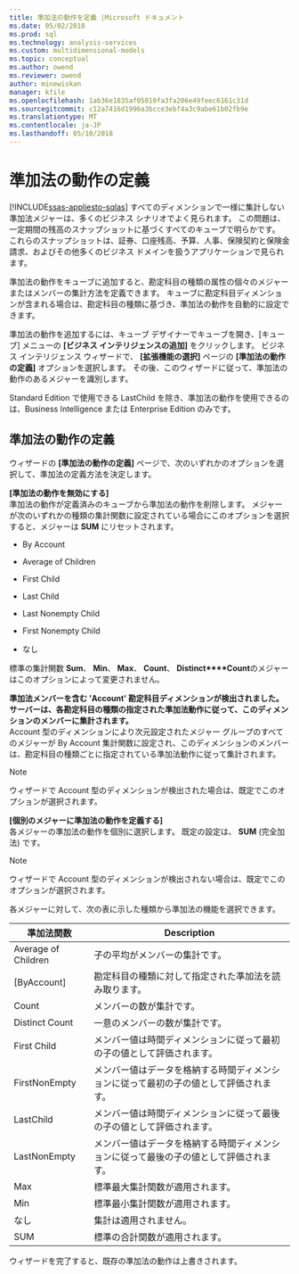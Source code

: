 ```yaml
---
title: 準加法の動作を定義 |Microsoft ドキュメント
ms.date: 05/02/2018
ms.prod: sql
ms.technology: analysis-services
ms.custom: multidimensional-models
ms.topic: conceptual
ms.author: owend
ms.reviewer: owend
author: minewiskan
manager: kfile
ms.openlocfilehash: 1ab36e1835af05010fa3fa206e49feec6161c31d
ms.sourcegitcommit: c12a7416d1996a3bcce3ebf4a3c9abe61b02fb9e
ms.translationtype: MT
ms.contentlocale: ja-JP
ms.lasthandoff: 05/10/2018
---
```

# <a name="define-semiadditive-behavior"></a>準加法の動作の定義
[!INCLUDE[ssas-appliesto-sqlas](../../includes/ssas-appliesto-sqlas.md)]
  すべてのディメンションで一様に集計しない準加法メジャーは、多くのビジネス シナリオでよく見られます。 この問題は、一定期間の残高のスナップショットに基づくすべてのキューブで明らかです。 これらのスナップショットは、証券、口座残高、予算、人事、保険契約と保険金請求、およびその他多くのビジネス ドメインを扱うアプリケーションで見られます。  
  
 準加法の動作をキューブに追加すると、勘定科目の種類の属性の個々のメジャーまたはメンバーの集計方法を定義できます。 キューブに勘定科目ディメンションが含まれる場合は、勘定科目の種類に基づき、準加法の動作を自動的に設定できます。  
  
 準加法の動作を追加するには、キューブ デザイナーでキューブを開き、[キューブ] メニューの **[ビジネス インテリジェンスの追加]** をクリックします。 ビジネス インテリジェンス ウィザードで、 **[拡張機能の選択]** ページの **[準加法の動作の定義]** オプションを選択します。 その後、このウィザードに従って、準加法の動作のあるメジャーを識別します。  
  
 Standard Edition で使用できる LastChild を除き、準加法の動作を使用できるのは、Business Intelligence または Enterprise Edition のみです。  
  
## <a name="define-semiadditive-behavior"></a>準加法の動作の定義  
 ウィザードの **[準加法の動作の定義]** ページで、次のいずれかのオプションを選択して、準加法の定義方法を決定します。  
  
 **[準加法の動作を無効にする]**  
 準加法の動作が定義済みのキューブから準加法の動作を削除します。 メジャーが次のいずれかの種類の集計関数に設定されている場合にこのオプションを選択すると、メジャーは **SUM** にリセットされます。  
  
-   By Account  
  
-   Average of Children  
  
-   First Child  
  
-   Last Child  
  
-   Last Nonempty Child  
  
-   First Nonempty Child  
  
-   なし  
  
 標準の集計関数 **Sum**、 **Min**、 **Max**、 **Count**、 **Distinct****Count**のメジャーはこのオプションによって変更されません。  
  
 **準加法メンバーを含む 'Account' 勘定科目ディメンションが検出されました。サーバーは、各勘定科目の種類の指定された準加法動作に従って、このディメンションのメンバーに集計されます。**  
 Account 型のディメンションにより次元設定されたメジャー グループのすべてのメジャーが By Account 集計関数に設定され、このディメンションのメンバーは、勘定科目の種類ごとに指定されている準加法動作に従って集計されます。  
  
> [!NOTE]  
>  ウィザードで Account 型のディメンションが検出された場合は、既定でこのオプションが選択されます。  
  
 **[個別のメジャーに準加法の動作を定義する]**  
 各メジャーの準加法の動作を個別に選択します。 既定の設定は、 **SUM** (完全加法) です。  
  
> [!NOTE]  
>  ウィザードで Account 型のディメンションが検出されない場合は、既定でこのオプションが選択されます。  
  
 各メジャーに対して、次の表に示した種類から準加法の機能を選択できます。  
  
|準加法関数|Description|  
|---------------------------|-----------------|  
|Average of Children|子の平均がメンバーの集計です。|  
|[ByAccount]|勘定科目の種類に対して指定された準加法を読み取ります。|  
|Count|メンバーの数が集計です。|  
|Distinct Count|一意のメンバーの数が集計です。|  
|First Child|メンバー値は時間ディメンションに従って最初の子の値として評価されます。|  
|FirstNonEmpty|メンバー値はデータを格納する時間ディメンションに従って最初の子の値として評価されます。|  
|LastChild|メンバー値は時間ディメンションに従って最後の子の値として評価されます。|  
|LastNonEmpty|メンバー値はデータを格納する時間ディメンションに従って最後の子の値として評価されます。|  
|Max|標準最大集計関数が適用されます。|  
|Min|標準最小集計関数が適用されます。|  
|なし|集計は適用されません。|  
|SUM|標準の合計関数が適用されます。|  
  
 ウィザードを完了すると、既存の準加法の動作は上書きされます。  
  
  
